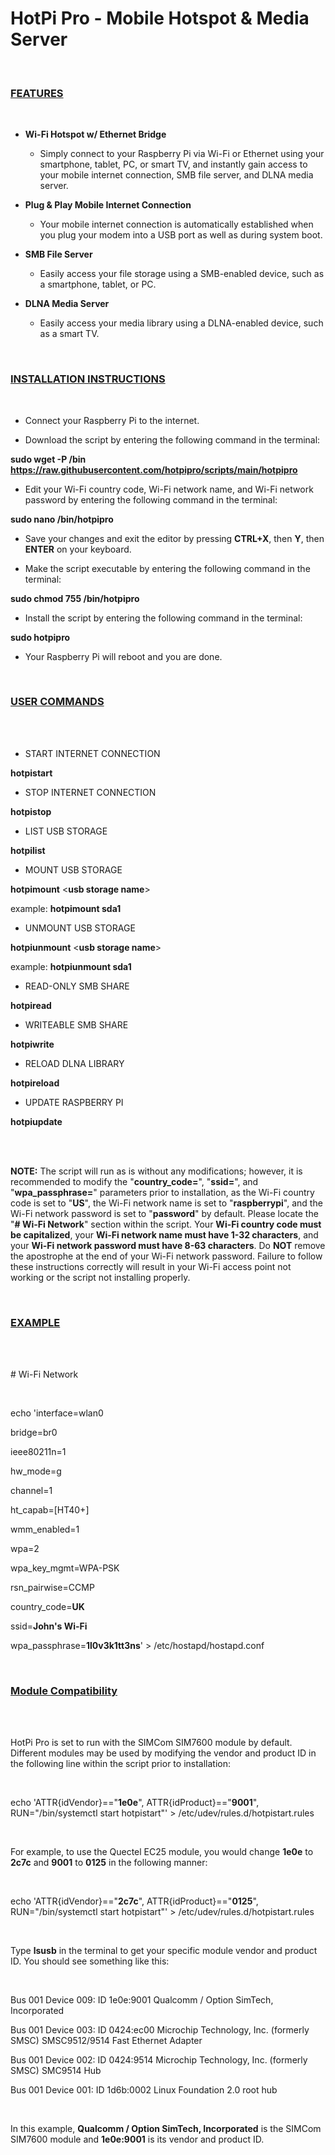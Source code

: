 **<h1>HotPi Pro - Mobile Hotspot & Media Server</h1>**

<br>

**<h3><ins>FEATURES</ins></h3>**

<br>

- **Wi-Fi Hotspot w/ Ethernet Bridge**

  - Simply connect to your Raspberry Pi via Wi-Fi or Ethernet using your smartphone, tablet, PC, or smart TV, and instantly gain access to your mobile internet connection, SMB file server, and DLNA media server.

- **Plug & Play Mobile Internet Connection**

  - Your mobile internet connection is automatically established when you plug your modem into a USB port as well as during system boot.

- **SMB File Server**

  - Easily access your file storage using a SMB-enabled device, such as a smartphone, tablet, or PC.

- **DLNA Media Server**

  - Easily access your media library using a DLNA-enabled device, such as a smart TV.

<br>

**<h3><ins>INSTALLATION INSTRUCTIONS</ins></h3>**

<br>

- Connect your Raspberry Pi to the internet.

- Download the script by entering the following command in the terminal:

**sudo wget -P /bin https://raw.githubusercontent.com/hotpipro/scripts/main/hotpipro**

- Edit your Wi-Fi country code, Wi-Fi network name, and Wi-Fi network password by entering the following command in the terminal:

**sudo nano /bin/hotpipro**

- Save your changes and exit the editor by pressing **CTRL+X**, then **Y**, then **ENTER** on your keyboard.

- Make the script executable by entering the following command in the terminal:

**sudo chmod 755 /bin/hotpipro**

- Install the script by entering the following command in the terminal:

**sudo hotpipro**

- Your Raspberry Pi will reboot and you are done.

<br>

**<h3><ins>USER COMMANDS</ins></h3>**

<br>
<br>

- START INTERNET CONNECTION

**hotpistart**

- STOP INTERNET CONNECTION

**hotpistop**

- LIST USB STORAGE

**hotpilist**

- MOUNT USB STORAGE

**hotpimount** \<**usb storage name**\>

example: **hotpimount sda1**

- UNMOUNT USB STORAGE

**hotpiunmount** \<**usb storage name**\>

example: **hotpiunmount sda1**

- READ-ONLY SMB SHARE

**hotpiread**

- WRITEABLE SMB SHARE

**hotpiwrite**

- RELOAD DLNA LIBRARY

**hotpireload**

- UPDATE RASPBERRY PI

**hotpiupdate**

<br>
<br>

**NOTE:** The script will run as is without any modifications; however, it is recommended to modify the "**country_code=**", "**ssid=**", and "**wpa_passphrase=**" parameters prior to installation, as the Wi-Fi country code is set to "**US**", the Wi-Fi network name is set to "**raspberrypi**", and the Wi-Fi network password is set to "**password**" by default. Please locate the "**# Wi-Fi Network**" section within the script. Your **Wi-Fi country code must be capitalized**, your **Wi-Fi network name must have 1-32 characters**, and your **Wi-Fi network password must have 8-63 characters**. Do **NOT** remove the apostrophe at the end of your Wi-Fi network password. Failure to follow these instructions correctly will result in your Wi-Fi access point not working or the script not installing properly.

<br>

**<h3><ins>EXAMPLE</ins></h3>**

<br>
<br>

\# Wi-Fi Network

<br>

echo 'interface=wlan0

bridge=br0

ieee80211n=1

hw_mode=g

channel=1

ht_capab=[HT40+]

wmm_enabled=1

wpa=2

wpa_key_mgmt=WPA-PSK

rsn_pairwise=CCMP

country_code=**UK**

ssid=**John's Wi-Fi**
 
wpa_passphrase=**1l0v3k1tt3ns**' > /etc/hostapd/hostapd.conf

<br>

**<h3><ins>Module Compatibility</ins></h3>**

<br>
<br>

HotPi Pro is set to run with the SIMCom SIM7600 module by default. Different modules may be used by modifying the vendor and product ID in the following line within the script prior to installation:

<br>

echo 'ATTR{idVendor}=="**1e0e**", ATTR{idProduct}=="**9001**", RUN="/bin/systemctl start hotpistart"' > /etc/udev/rules.d/hotpistart.rules

<br>

For example, to use the Quectel EC25 module, you would change **1e0e** to **2c7c** and **9001** to **0125** in the following manner:

<br>

echo 'ATTR{idVendor}=="**2c7c**", ATTR{idProduct}=="**0125**", RUN="/bin/systemctl start hotpistart"' > /etc/udev/rules.d/hotpistart.rules

<br>

Type **lsusb** in the terminal to get your specific module vendor and product ID. You should see something like this:

<br>

Bus 001 Device 009: ID 1e0e:9001 Qualcomm / Option SimTech, Incorporated

Bus 001 Device 003: ID 0424:ec00 Microchip Technology, Inc. (formerly SMSC) SMSC9512/9514 Fast Ethernet Adapter

Bus 001 Device 002: ID 0424:9514 Microchip Technology, Inc. (formerly SMSC) SMC9514 Hub

Bus 001 Device 001: ID 1d6b:0002 Linux Foundation 2.0 root hub

<br>

In this example, **Qualcomm / Option SimTech, Incorporated** is the SIMCom SIM7600 module and **1e0e:9001** is its vendor and product ID.
